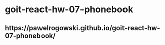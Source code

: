 <h1>goit-react-hw-07-phonebook</h1>
<h2>https://pawelrogowski.github.io/goit-react-hw-07-phonebook/</h2>
